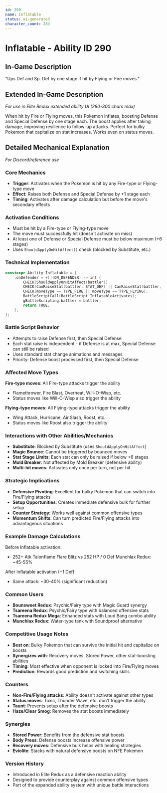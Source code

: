```yaml
---
id: 290
name: Inflatable
status: ai-generated
character_count: 283
---
```


# Inflatable - Ability ID 290

## In-Game Description
"Ups Def and Sp. Def by one stage if hit by Flying or Fire moves."

## Extended In-Game Description
*For use in Elite Redux extended ability UI (280-300 chars max)*

When hit by Fire or Flying moves, this Pokemon inflates, boosting Defense and Special Defense by one stage each. The boost applies after taking damage, improving resilience to follow-up attacks. Perfect for bulky Pokemon that capitalize on stat increases. Works even on status moves.

## Detailed Mechanical Explanation
*For Discord/reference use*

### Core Mechanics
- **Trigger**: Activates when the Pokemon is hit by any Fire-type or Flying-type move
- **Effect**: Raises both Defense and Special Defense by +1 stage each
- **Timing**: Activates after damage calculation but before the move's secondary effects

### Activation Conditions
- Must be hit by a Fire-type or Flying-type move
- The move must successfully hit (doesn't activate on miss)
- At least one of Defense or Special Defense must be below maximum (+6 stages)
- Uses `ShouldApplyOnHitAffect()` check (blocked by Substitute, etc.)

### Technical Implementation
```cpp
constexpr Ability Inflatable = {
    .onDefender = +[](ON_DEFENDER) -> int {
        CHECK(ShouldApplyOnHitAffect(battler))
        CHECK(CanRaiseStat(battler, STAT_DEF) || CanRaiseStat(battler, STAT_SPDEF))
        CHECK(moveType == TYPE_FIRE || moveType == TYPE_FLYING);
        BattleScriptCall(BattleScript_InflatableActivates);
        gBattleScripting.battler = battler;
        return TRUE;
    },
};
```

### Battle Script Behavior
- Attempts to raise Defense first, then Special Defense
- Each stat raise is independent - if Defense is at max, Special Defense can still be raised
- Uses standard stat change animations and messages
- Priority: Defense boost processed first, then Special Defense

### Affected Move Types
**Fire-type moves**: All Fire-type attacks trigger the ability
- Flamethrower, Fire Blast, Overheat, Will-O-Wisp, etc.
- Status moves like Will-O-Wisp also trigger the ability

**Flying-type moves**: All Flying-type attacks trigger the ability  
- Wing Attack, Hurricane, Air Slash, Roost, etc.
- Status moves like Roost also trigger the ability

### Interactions with Other Abilities/Mechanics
- **Substitute**: Blocked by Substitute (uses `ShouldApplyOnHitAffect`)
- **Magic Bounce**: Cannot be triggered by bounced moves
- **Stat Stage Limits**: Each stat can only be raised if below +6 stages
- **Mold Breaker**: Not affected by Mold Breaker (defensive ability)
- **Multi-hit moves**: Activates only once per turn, not per hit

### Strategic Implications
- **Defensive Pivoting**: Excellent for bulky Pokemon that can switch into Fire/Flying attacks
- **Setup Opportunities**: Creates immediate defensive bulk for further setup
- **Counter Strategy**: Works well against common offensive types
- **Momentum Shifts**: Can turn predicted Fire/Flying attacks into advantageous situations

### Example Damage Calculations
Before Inflatable activation:
- 252+ Atk Talonflame Flare Blitz vs 252 HP / 0 Def Munchlax Redux: ~45-55%

After Inflatable activation (+1 Def):
- Same attack: ~30-40% (significant reduction)

### Common Users
- **Bounsweet Redux**: Psychic/Fairy type with Magic Guard synergy
- **Tsareena Redux**: Psychic/Fairy type with balanced offensive stats
- **Tsareena Redux Mega**: Enhanced stats with Loud Bang combo ability
- **Munchlax Redux**: Water-type tank with Soundproof alternative

### Competitive Usage Notes
- **Best on**: Bulky Pokemon that can survive the initial hit and capitalize on boosts
- **Synergizes with**: Recovery moves, Stored Power, other stat-boosting abilities
- **Timing**: Most effective when opponent is locked into Fire/Flying moves
- **Prediction**: Rewards good prediction and switching skills

### Counters
- **Non-Fire/Flying attacks**: Ability doesn't activate against other types
- **Status moves**: Toxic, Thunder Wave, etc. don't trigger the ability
- **Taunt**: Prevents setup after the defensive boosts
- **Haze/Clear Smog**: Removes the stat boosts immediately

### Synergies
- **Stored Power**: Benefits from the defensive stat boosts
- **Body Press**: Defense boosts increase offensive power
- **Recovery moves**: Defensive bulk helps with healing strategies
- **Eviolite**: Stacks with natural defensive boosts on NFE Pokemon

### Version History
- Introduced in Elite Redux as a defensive reaction ability
- Designed to provide counterplay against common offensive types
- Part of the expanded ability system with unique battle interactions